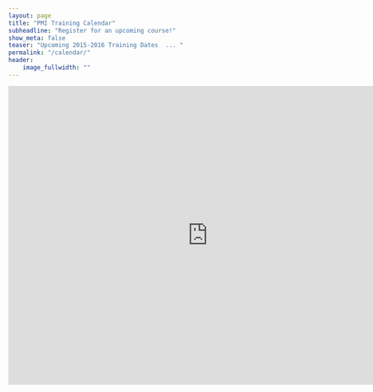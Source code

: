 ```yaml
---
layout: page
title: "PMI Training Calendar"
subheadline: "Register for an upcoming course!"
show_meta: false
teaser: "Upcoming 2015-2016 Training Dates  ... "
permalink: "/calendar/"
header:
    image_fullwidth: ""
---
```



<iframe src="https://www.google.com/calendar/embed?src=professionalmarksmen.com_6afp5d3kqhnq78d2hj7skqumt8%40group.calendar.google.com&ctz=America/Chicago" style="border: 0" width="800" height="600" frameborder="0" scrolling="no"></iframe>




